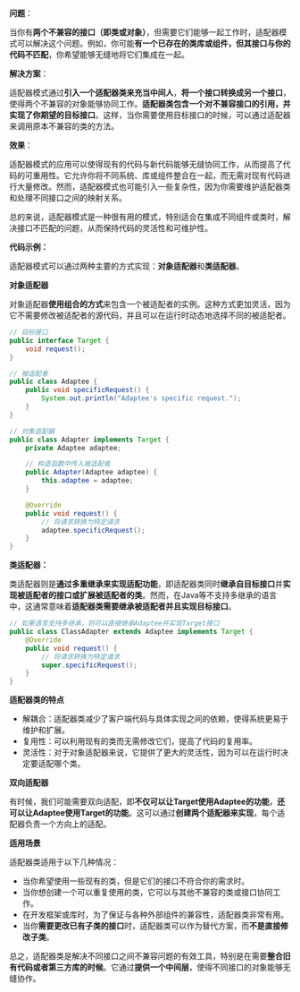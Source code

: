 **问题**：

当你有**两个不兼容的接口（即类或对象）**，但需要它们能够一起工作时，适配器模式可以解决这个问题。例如，你可能**有一个已存在的类库或组件，但其接口与你的代码不匹配**，你希望能够无缝地将它们集成在一起。

**解决方案**：

适配器模式通过**引入一个适配器类来充当中间人**，**将一个接口转换成另一个接口**，使得两个不兼容的对象能够协同工作。**适配器类包含一个对不兼容接口的引用，并实现了你期望的目标接口**。这样，当你需要使用目标接口的时候，可以通过适配器来调用原本不兼容的类的方法。

**效果**：

适配器模式的应用可以使得现有的代码与新代码能够无缝协同工作，从而提高了代码的可重用性。它允许你将不同系统、库或组件整合在一起，而无需对现有代码进行大量修改。然而，适配器模式也可能引入一些复杂性，因为你需要维护适配器类和处理不同接口之间的映射关系。

总的来说，适配器模式是一种很有用的模式，特别适合在集成不同组件或类时，解决接口不匹配的问题，从而保持代码的灵活性和可维护性。

**代码示例：**

适配器模式可以通过两种主要的方式实现：**对象适配器**和**类适配器**。

**对象适配器**

对象适配器**使用组合的方式**来包含一个被适配者的实例。这种方式更加灵活，因为它不需要修改被适配者的源代码，并且可以在运行时动态地选择不同的被适配者。

```java
// 目标接口
public interface Target {
    void request();
}

// 被适配者
public class Adaptee {
    public void specificRequest() {
        System.out.println("Adaptee's specific request.");
    }
}

// 对象适配器
public class Adapter implements Target {
    private Adaptee adaptee;

    // 构造函数中传入被适配者
    public Adapter(Adaptee adaptee) {
        this.adaptee = adaptee;
    }

    @Override
    public void request() {
        // 将请求转换为特定请求
        adaptee.specificRequest();
    }
}
```

**类适配器：**

类适配器则是**通过多重继承来实现适配功能**，即适配器类同时**继承自目标接口**并**实现被适配者的接口或扩展被适配者的类**。然而，在Java等不支持多继承的语言中，这通常意味着**适配器类需要继承被适配者并且实现目标接口**。

```java
// 如果语言支持多继承，则可以直接继承Adaptee并实现Target接口
public class ClassAdapter extends Adaptee implements Target {
    @Override
    public void request() {
        // 将请求转换为特定请求
        super.specificRequest();
    }
}
```

**适配器类的特点**

- 解耦合：适配器类减少了客户端代码与具体实现之间的依赖，使得系统更易于维护和扩展。
- 复用性：可以利用现有的类而无需修改它们，提高了代码的复用率。
- 灵活性：对于对象适配器来说，它提供了更大的灵活性，因为可以在运行时决定要适配哪个类。

**双向适配器**

有时候，我们可能需要双向适配，即**不仅可以让Target使用Adaptee的功能**，**还可以让Adaptee使用Target的功能**。这可以通过**创建两个适配器来实现**，每个适配器负责一个方向上的适配。



**适用场景**

适配器类适用于以下几种情况：

- 当你希望使用一些现有的类，但是它们的接口不符合你的需求时。
- 当你想创建一个可以重复使用的类，它可以与其他不兼容的类或接口协同工作。
- 在开发框架或库时，为了保证与各种外部组件的兼容性，适配器类非常有用。
- 当你**需要更改已有子类的接口**时，适配器类可以作为替代方案，而**不是直接修改子类**。



总之，适配器类是解决不同接口之间不兼容问题的有效工具，特别是在需要**整合旧有代码或者第三方库的时候**。它通过**提供一个中间层**，使得不同接口的对象能够无缝协作。

